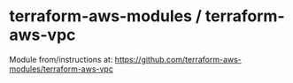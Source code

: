 #  terraform-aws-modules / terraform-aws-vpc

Module from/instructions at:
https://github.com/terraform-aws-modules/terraform-aws-vpc
